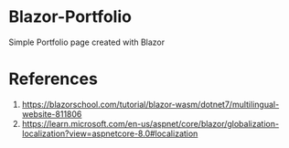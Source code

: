 # Blazor-Portfolio
Simple Portfolio page created with Blazor

# References

1. <https://blazorschool.com/tutorial/blazor-wasm/dotnet7/multilingual-website-811806>
2. <https://learn.microsoft.com/en-us/aspnet/core/blazor/globalization-localization?view=aspnetcore-8.0#localization>